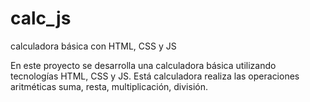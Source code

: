 # calc_js
calculadora básica con HTML, CSS y JS

En este proyecto se desarrolla una calculadora básica utilizando tecnologías HTML, CSS y JS.
Está calculadora realiza las operaciones aritméticas suma, resta, multiplicación, división.
